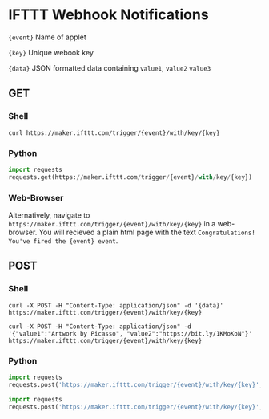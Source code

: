 # IFTTT Webhook Notifications

`{event}` Name of applet 

`{key}` Unique webook key

`{data}` JSON formatted data containing `value1`, `value2` `value3`

## GET

### Shell
```shell
curl https://maker.ifttt.com/trigger/{event}/with/key/{key}
```
### Python
```python
import requests
requests.get(https://maker.ifttt.com/trigger/{event}/with/key/{key})
```

### Web-Browser
Alternatively, navigate to `https://maker.ifttt.com/trigger/{event}/with/key/{key}` in a web-browser. You will recieved a plain html page with the text `Congratulations! You've fired the {event} event`.

## POST

### Shell

```shell
curl -X POST -H "Content-Type: application/json" -d '{data}' https://maker.ifttt.com/trigger/{event}/with/key/{key}
```

```shell
curl -X POST -H "Content-Type: application/json" -d '{"value1":"Artwork by Picasso", "value2":"https://bit.ly/1KMoKoN"}' https://maker.ifttt.com/trigger/{event}/with/key/{key}
```

### Python

```python
import requests
requests.post('https://maker.ifttt.com/trigger/{event}/with/key/{key}', data = {data})
```

```python
import requests
requests.post('https://maker.ifttt.com/trigger/{event}/with/key/{key}', data = {"value1":"Artwork by Picasso", "value2":"https://bit.ly/1KMoKoN"})
```
